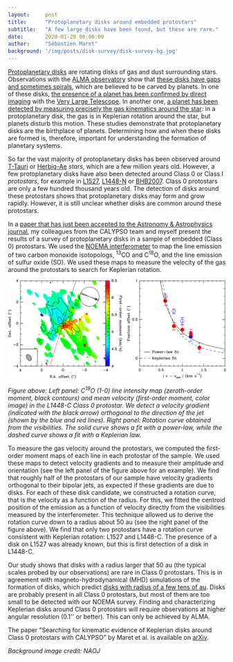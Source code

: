 ```yaml
---
layout:     post
title:      "Protoplanetary disks around embedded protostars"
subtitle:   "A few large disks have been found, but these are rare."
date:       2020-01-20 00:00:00
author:     "Sébastien Maret"
background: '/img/posts/disk-survey/disk-survey-bg.jpg'
---
```


[Protoplanetary
disks](https://en.wikipedia.org/wiki/Protoplanetary_disk) are rotating
disks of gas and dust surrounding stars. Observations with the [ALMA
observatory](https://www.almaobservatory.org/) show that [these disks
have gaps and sometimes
spirals](https://www.almaobservatory.org/en/images/animation-of-the-20-alma-images-of-dsharp-project/),
which are believed to be carved by planets. In one of these disks,
[the presence of a planet has been confirmed by direct
imaging](https://ui.adsabs.harvard.edu/link_gateway/2018A%26A...617A..44K/PUB_HTML)
with the [Very Large
Telescope](https://www.hq.eso.org/public/teles-instr/paranal-observatory/vlt/). In
another one, [a planet has been detected by measuring precisely the
gas kinematics around the
star](https://www.nature.com/articles/s41550-019-0852-6): in a
protoplanetary disk, the gas is in Keplerian rotation around the
star, but planets disturb this motion. These studies
demonstrate that protoplanetary disks are the birthplace of
planets. Determining how and when these disks are formed is,
therefore, important for understanding the formation of planetary
systems.

So far the vast majority of protoplanetary disks has been observed
around [T-Tauri](https://en.wikipedia.org/wiki/T_Tauri_star) or
[Herbig-Ae](https://en.wikipedia.org/wiki/Herbig_Ae/Be_star) *stars*,
which are a few million years old. However, a few protoplanetary disks
have also been detected around Class 0 or Class I *protostars*, for
example in [L1527](https://www.nature.com/articles/nature11610),
[L1448-N](https://www.nature.com/articles/nature20094) or
[BHB2007](https://science.sciencemag.org/content/366/6461/90). Class 0
protostars are only a few hundred thousand years old. The detection of
disks around these protostars shows that
protoplanetary disks may form and grow rapidly. However, it is still
unclear whether disks are common around these protostars.

In a [paper that has just been accepted to the Astronomy &
Astrophysics journal](https://arxiv.org/abs/2001.06355), my colleagues
from the CALYPSO team and myself present the results of a survey of
protoplanetary disks in a sample of embedded (Class 0) protostars. We
used the [NOEMA
interferometer](https://www.iram-institute.org/EN/content-page-56-7-56-0-0-0.html)
to map the line emission of two carbon monoxide isotopologs,
<sup>13</sup>CO and C<sup>18</sup>O, and the line emission of sulfur
oxide (SO). We used these maps to measure the velocity of the gas
around the protostars to search for Keplerian rotation.

![A Keplerian disk in L1448-C](/img/posts/disk-survey/disk-l1448c.svg)

*Figure above: Left panel: C<sup>18</sup>O (1-0) line intensity map
(zeroth-order moment, black contours) and mean velocity (first-order
moment, color image) in the L1448-C Class 0 protostar. We detect a
velocity gradient (indicated with the black arrow) orthogonal to the
direction of the jet (shown by the blue and red lines). Right panel:
Rotation curve obtained from the visibilities. The solid curve shows a
fit with a power-law, while the dashed curve shows a fit with a
Keplerian law.*

To measure the gas velocity around the protostars, we computed the
first-order moment maps of each line in each protostar of the
sample. We used these maps to detect velocity gradients and to measure
their amplitude and orientation (see the left panel of the figure
above for an example). We find that roughly half of the protostars of
our sample have velocity gradients orthogonal to their bipolar jets,
as expected if these gradients are due to disks. For each of these
disk candidate, we constructed a rotation curve, that is the velocity
as a function of the radius. For this, we fitted the centroid position
of the emission as a function of velocity directly from the
visibilities measured by the interferometer. This technique allowed us
to derive the rotation curve down to a radius about 50 au (see the
right panel of the figure above). We find that only two protostars
have a rotation curve consistent with Keplerian rotation: L1527 and
L1448-C. The presence of a disk on L1527 was already known, but this
is first detection of a disk in L1448-C.

Our study shows that disks with a radius larger that 50 au (the
typical scales probed by our observations) are rare in Class 0
protostars. This is in agreement with magneto-hydrodynamical (MHD)
simulations of the formation of disks, which predict [disks with
radius of a few tens of
au](https://iopscience.iop.org/article/10.3847/2041-8205/830/1/L8). Disks
are probably present in all Class 0 protostars, but most of them are
too small to be detected with our NOEMA survey. Finding and
characterizing Keplerian disks around Class 0 protostars will require
observations at higher angular resolution (0.1'' or better). This can
only be achieved by ALMA.

The paper "Searching for kinematic evidence of Keplerian disks around
Class 0 protostars with CALYPSO" by Maret et al. is available on
[arXiv](https://arxiv.org/abs/2001.06355).

*Background image credit: NAOJ*
